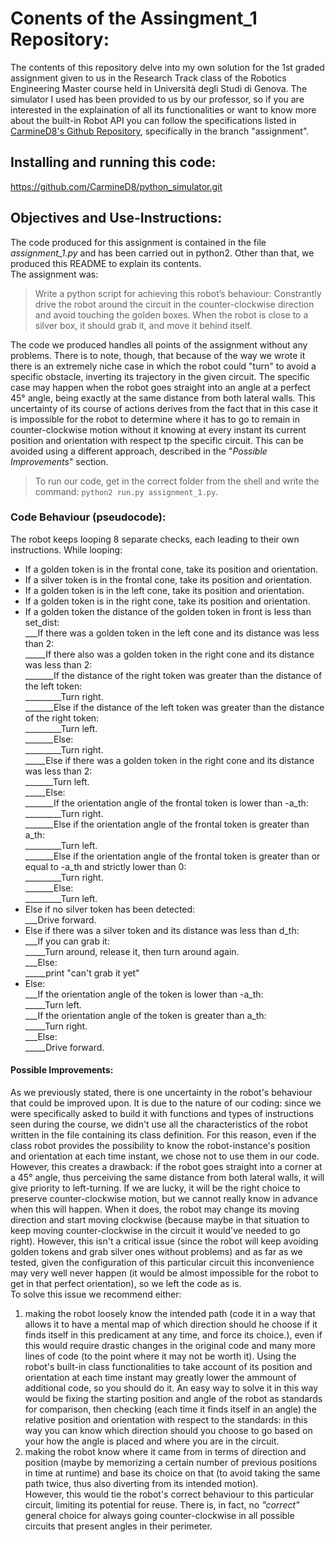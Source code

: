 Conents of the Assingment_1 Repository:
==========================================

The contents of this repository delve into my own solution for the 1st graded assignment given to us in the Research Track class of the Robotics Engineering Master course held in Università degli Studi di Genova. The simulator I used has been provided to us by our professor, so if you are interested in the explaination of all its functionalities or want to know more about the built-in Robot API you can follow the specifications listed in [CarmineD8's Github Repository](https://github.com/CarmineD8/python_simulator), specifically in the branch "assignment".

Installing and running this code:
------------------------------------

https://github.com/CarmineD8/python_simulator.git

## Objectives and Use-Instructions:

The code produced for this assignment is contained in the file *assignment_1.py* and has been carried out in python2. Other than that, we produced this README to explain its contents.  
The assignment was:  
> Write a python script for achieving this robot’s behaviour:
> Constrantly drive the robot around the circuit in the counter-clockwise direction and
> avoid touching the golden boxes. When the robot is close to a silver box, it should 
> grab it, and move it behind itself.

The code we produced handles all points of the assignment without any problems. There is to note, though, that because of the way we wrote it there is an extremely niche case in which the robot could "turn" to avoid a specific obstacle, inverting its trajectory in the given circuit. The specific case may happen when the robot goes straight into an angle at a perfect 45° angle, being exactly at the same distance from both lateral walls. This uncertainty of its course of actions derives from the fact that in this case it is impossible for the robot to determine where it has to go to remain in counter-clockwise motion without it knowing at every instant its current position and orientation with respect tp the specific circuit. This can be avoided using a different approach, described in the "*Possible Improvements*" section.

> To run our code, get in the correct folder from the shell and write the command: `python2 run.py assignment_1.py`.

### Code Behaviour (pseudocode):

The robot keeps looping 8 separate checks, each leading to their own instructions. 
While looping:
- If a golden token is in the frontal cone, take its position and orientation. 
- If a silver token is in the frontal cone, take its position and orientation.
- If a golden token is in the left cone, take its position and orientation. 
- If a golden token is in the right cone, take its position and orientation.
- If a golden token the distance of the golden token in front is less than set_dist:  
___If there was a golden token in the left cone and its distance was less than 2:  
_____If there also was a golden token in the right cone and its distance was less than 2:  
_______If the distance of the right token was greater than the distance of the left token:  
_________Turn right.  
_______Else if the distance of the left token was greater than the distance of the right token:  
_________Turn left.  
_______Else:  
_________Turn right.  
_____Else if there was a golden token in the right cone and its distance was less than 2:  
_______Turn left.  
_____Else:  
_______If the orientation angle of the frontal token is lower than -a_th:  
_________Turn right.  
_______Else if the orientation angle of the frontal token is greater than a_th:  
_________Turn left.  
_______Else if the orientation angle of the frontal token is greater than or equal to -a_th and strictly lower than 0:  
_________Turn right.  
_______Else:  
_________Turn left.  
- Else if no silver token has been detected:  
___Drive forward.  
- Else if there was a silver token and its distance was less than d_th:  
___If you can grab it:  
_____Turn around, release it, then turn around again.  
___Else:  
_____print "can't grab it yet"  
- Else:  
___If the orientation angle of the token is lower than -a_th:  
_____Turn left.  
___If the orientation angle of the token is greater than a_th:  
_____Turn right.  
___Else:  
_____Drive forward.

#### Possible Improvements:

As we previously stated, there is one uncertainty in the robot's behaviour that could be improved upon. It is due to the nature of our coding: since we were specifically asked to build it with functions and types of instructions seen during the course, we didn't use all the characteristics of the robot written in the file containing its class definition. For this reason, even if the class robot provides the possibility to know the robot-instance's position and orientation at each time instant, we chose not to use them in our code. However, this creates a drawback: if the robot goes straight into a corner at a 45° angle, thus perceiving the same distance from both lateral walls, it will give priority to left-turning. If we are lucky, it will be the right choice to preserve counter-clockwise motion, but we cannot really know in advance when this will happen. When it does, the robot may change its moving direction and start moving clockwise (because maybe in that situation to keep moving counter-clockwise in the circuit it would've needed to go right). However, this isn't a critical issue (since the robot will keep avoiding golden tokens and grab silver ones without problems) and as far as we tested, given the configuration of this particular circuit this inconvenience may very well never happen (it would be almost impossible for the robot to get in that perfect orientation), so we left the code as is.  
To solve this issue we recommend either:
1. making the robot loosely know the intended path (code it in a way that allows it to have a mental map of which direction should he choose if it finds itself in this predicament at any time, and force its choice.), even if this would require drastic changes in the original code and many more lines of code (to the point where it may not be worth it). Using the robot's built-in class functionalities to take account of its position and orientation at each time instant may greatly lower the ammount of additional code, so you should do it. An easy way to solve it in this way would be fixing the starting position and  angle of the robot as standards for comparison, then checking (each time it finds itself in an angle) the relative position and orientation with respect to the standards: in this way you can know which direction should you choose to go based on your how the angle is placed and where you are in the circuit.
2. making the robot know where it came from in terms of direction and position (maybe by memorizing a certain number of previous positions in time at runtime) and base its choice on that (to avoid taking the same path twice, thus also diverting from its intended motion).  
However, this would tie the robot's correct behaviour to this particular circuit, limiting its potential for reuse. There is, in fact, no *"correct"* general choice for always going counter-clockwise in all possible circuits that present angles in their perimeter.




